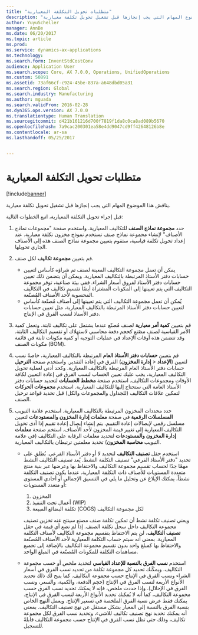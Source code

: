 ```yaml
---
title: "متطلبات تحويل التكلفة المعيارية"
description: "يناقش هذا الموضوع المهام التي يجب إنجازها قبل تشغيل تحويل تكلفة معيارية."
author: YuyuScheller
manager: AnnBe
ms.date: 06/20/2017
ms.topic: article
ms.prod: 
ms.service: dynamics-ax-applications
ms.technology: 
ms.search.form: InventStdCostConv
audience: Application User
ms.search.scope: Core, AX 7.0.0, Operations, UnifiedOperations
ms.custom: 50891
ms.assetid: 73af66cf-c924-45be-837a-a648dbd05a31
ms.search.region: Global
ms.search.industry: Manufacturing
ms.author: mguada
ms.search.validFrom: 2016-02-28
ms.dyn365.ops.version: AX 7.0.0
ms.translationtype: Human Translation
ms.sourcegitcommit: d421b161216d700f7819f1da8c0ca8ad089b5670
ms.openlocfilehash: 7a9cac200301ea58e4dd9047cd9ff42648126b8e
ms.contentlocale: ar-sa
ms.lasthandoff: 05/25/2017


---
```


# <a name="prerequisites-for-a-standard-cost-conversion"></a>متطلبات تحويل التكلفة المعيارية

[!include[banner](../includes/banner.md)]


يناقش هذا الموضوع المهام التي يجب إنجازها قبل تشغيل تحويل تكلفة معيارية. 

قبل إجراء تحويل التكلفة المعيارية، اتبع الخطوات التالية:

1.  حدد **مجموعة نماذج الصنف** للتكاليف المعيارية. واستخدم صفحة "مجموعات نماذج الأصناف" لإنشاء مجموعة نماذج صنف تستخدم نموذج مخزون تكلفة معيارية. عند إعداد تحويل تكلفة قياسية، ستقوم بتعيين مجموعة نماذج الصنف هذه إلى الأصناف الجاري تحويلها.
2.  قم بتعيين **مجموعة تكاليف** لكل صنف.
    -   يمكن أن تعمل مجموعة التكاليف المعينة لصنف تم شراؤه كأساس لتعيين حسابات دفتر الأستاذ المرتبطة بالتكاليف المعيارية. ويمكن أن يتضمن ذلك تعيين حسابات دفتر الأستاذ لفروق أسعار الشراء. ففي بيئة صناعية، توفر مجموعة التكاليف التي يتم تعيينها إلى المكونات المشتراة أيضًا تقسيم تكاليف في التكاليف المحسوبة لأحد الأصناف المُصنّعة.
    -   يُمكن أن تعمل مجموعة التكاليف التي يتم تعيينها إلى أصناف مُصنّعة كأساس لتعيين حسابات دفتر الأستاذ المرتبطة بالتكاليف المعيارية، مثل تعيين حسابات دفتر الأستاذ لنسب الفرق في الإنتاج.

3.  قم بتعيين **كمية أمر معيارية** لصنف مُصنّع عندما يشتمل على تكاليف ثابتة. وتعمل كمية الأمر القياسية لصنف مصّنع كحجم دفعة محاسبي لاستهلاك أو تقسيم التكاليف الثابتة. وقد تتضمن هذه أوقات الإعداد في عمليات التوجيه أو كمية مكونات ثابتة في قائمة مكونات الصنف (BOM).
4.  قم بتعيين **حسابات دفتر الأستاذ العام** المرتبطة بالتكاليف المعيارية، خاصةً نسب الفرق في إعادة التقدير. واستخدم صفحة **الترحيل** (**إدارة المخزون** &gt; **‎الإعداد**) لتعيين حسابات دفتر الأستاذ العام المرتبطة بالتكاليف المعيارية. وكحد أدنى لعملية تحويل التكاليف المعيارية، يجب عليك تعيين الحساب لنسب الفرق في إعادة التعيين لكافة الأوقات ومجموعات التكاليف. استخدم صفحة **مخطط الحسابات** لتحديد حسابات دفتر الأستاذ العامة التي ستحتاج إليها للتكاليف المعيارية. استخدم **مجموعات الحركات** لتمكين علاقات التكاليف (للجداول والمجموعات والكل) قبل تحديد قواعد ترحيل الصنف.
5.  حدد محددات المخزون المرتبطة بالتكاليف المعيارية. استخدم علامة التبويب **المسلسلات الرقمية** في صفحة **معلمات إدارة المخزون والمستودعات** لتعيين مسلسل رقمي لإيصالات إعادة التقييم. يتم إنشاء إيصال إعادة تقييم إذا أدى تحويل التكاليف المعيارية إلى تغيير قيمة المخزون لأحد الأصناف. استخم صفحة **معلمات إدارة المخزون والمستودعات** لتحديد معلمات الرقابة على التكاليف (في علامة التبويب **محاسبة المخزون**) تحديد معلمتين ترتبطان بالتكاليف المعيارية.
    -   استخدم حقل **تصنيف التكاليف** لتحديد لا أو دفتر الأستاذ الفرعي. يُطلق على تحديد "دفتر الأستاذ الفرعي" تصنيف التكلفة النشط. يُعد تصنيف التكاليف النشط مهمًا جدًا لحساب تقسيم مجموعة التكاليف والاحتفاظ بها وعرضها عبر بنية منتج متعددة المستويات للأصناف ذات التكلفة المعيارية. عندما يكون تصنيف التكلفة نشطاً، يمكنك الإبلاغ عن وتحليل ما يلي في التنسيق الإجمالي أو أحادي المستوى أو متعدد المستويات:
        1.  المخزون
        2.  أعمال تحت التنفيذ (WIP)
        3.  تكلفة البضائع المبيعة (COGS) لكل مجموعة التكاليف

        ويعني تصنيف تكلفة نشط أن تمكين تكلفة صنف مصنع سينتج عنه تخزين تصنيف مجموعة التكاليف داخل سجل تكلفة الصنف. إذا لم تضع أي قيمة في حقل **تصنيف التكاليف**، لن يتم الاحتفاظ بتقسيم مجموعة التكاليف لأصناف التكلفة المعيارية. بمعنى أنه سيتم حساب التكلفة المعيارية لأحد الأصناف المُصنّعة والاحتفاظ بها كمبلغ واحد بدون تقسيم مجموعة التكاليف بالإضافة إلى تجميع مساهمات التكلفة للمكونات المُصنّعة في المبلغ الواحد.
    -   استخدم **نسب الفرق بالنسبة للإعداد القياسي** لتحديد ملخص أو حسب مجموعة التكاليف. ويمكّنك تحديد كل مجموعة تكلفة من تحديد نسب الفرق في أسعار الشراء ونسب الفرق في الإنتاج حسب مجموعة التكاليف. كما يتيح لك ذلك تحديد الأنواع الأربعة لنسب الفرق في الإنتاج (حجم الدفعة، والكمية، والسعر، ونسب الفرق في الإحلال). وإذا حددت ملخص، فإنه لا يمكنك تحديد نسب الفرق حسب مجموعة التكاليف، كما أنه لا يُمكنك تحديد الأنواع الأربعة لنسب الفرق في الإنتاج. يمكنك فقط عرض نسبة الفرق الملخصة في تسعير الإنتاج. ويعمل النهج الخاص بنسبة الفرق بالنسبة إلى المعيار بشكل مستقل عن نهج تصنيف التكاليف. بمعنى أنه يمكنك تحديد نهج تصنيف تكاليف للاشيء، وتحديد نسب الفرق لكل مجموعة تكاليف، وذلك حتى تظل نسب الفرق في الإنتاج حسب مجموعة التكاليف قابلةً للتسجيل.






